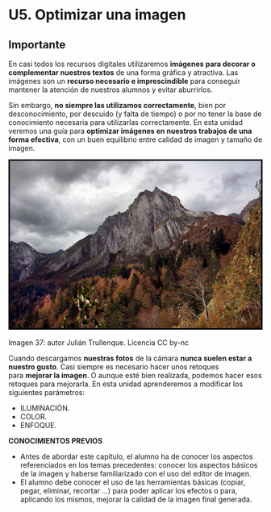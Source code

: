# U5. Optimizar una imagen

## Importante

En casi todos los recursos digitales utilizaremos **imágenes para decorar o complementar nuestros textos** de una forma gráfica y atractiva. Las imágenes son un **recurso necesario e imprescindible** para conseguir mantener la atención de nuestros alumnos y evitar aburrirlos.

Sin embargo, **no siempre las utilizamos correctamente**, bien por desconocimiento, por descuido (y falta de tiempo) o por no tener la base de conocimiento necesaria para utilizarlas correctamente. En esta unidad veremos una guía para **optimizar imágenes en nuestros trabajos de una forma efectiva**, con un buen equilibrio entre calidad de imagen y tamaño de imagen.


![](img/dec.jpg)


Imagen 37: autor Julián Trullenque. Licencia CC by-nc

Cuando descargamos **nuestras fotos** de la cámara **nunca suelen estar a nuestro gusto**. Casi siempre es necesario hacer unos retoques para **mejorar la imagen**. O aunque esté bien realizada, podemos hacer esos retoques para mejorarla. En esta unidad aprenderemos a modificar los siguientes parámetros:

*   ILUMINACIÓN.
*   COLOR.
*   ENFOQUE.

**CONOCIMIENTOS PREVIOS**

*   Antes de abordar este capítulo, el alumno ha de conocer los aspectos referenciados en los temas precedentes: conocer los aspectos básicos de la imagen y haberse familiarizado con el uso del editor de imagen.
*   El alumno debe conocer el uso de las herramientas básicas (copiar, pegar, eliminar, recortar ...) para poder aplicar los efectos o para, aplicando los mismos, mejorar la calidad de la imagen final generada.

